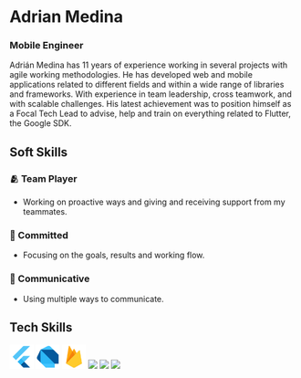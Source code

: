 # Adrian Medina
### Mobile Engineer

Adrián Medina has 11 years of experience working in several projects
with agile working methodologies. He has developed web and mobile applications related to different
fields and within a wide range of libraries and frameworks. With experience in team leadership, cross
teamwork, and with scalable challenges. His latest achievement was to position himself as a Focal Tech
Lead to advise, help and train on everything related to Flutter, the Google SDK.


## Soft Skills

### 🫂 Team Player
- Working on proactive ways and giving and receiving support from my teammates.

### 🤝 Committed
- Focusing on the goals, results and working flow.

### 📢 Communicative
- Using multiple ways to communicate.

## Tech Skills
<code><img height="42" src="https://raw.githubusercontent.com/github/explore/80688e429a7d4ef2fca1e82350fe8e3517d3494d/topics/flutter/flutter.png"></code>
<code><img height="42" src="https://raw.githubusercontent.com/github/explore/80688e429a7d4ef2fca1e82350fe8e3517d3494d/topics/dart/dart.png"></code>
<code><img height="42" src="https://raw.githubusercontent.com/github/explore/80688e429a7d4ef2fca1e82350fe8e3517d3494d/topics/firebase/firebase.png"></code>
<code><img height="42" src="https://developer.apple.com/assets/elements/icons/swiftui/swiftui-96x96_2x.png"></code>
<code><img height="42" src="https://developer.apple.com/assets/elements/icons/swift/swift-96x96_2x.png"></code>
<code><img height="42" src="https://developer.android.com/images/cluster-illustrations/kotlin-hero.svg"></code>
